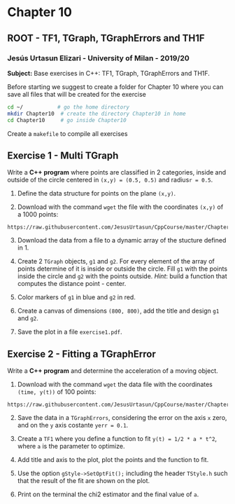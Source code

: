 # Chapter 10

## ROOT - TF1, TGraph, TGraphErrors and TH1F

### Jesús Urtasun Elizari - University of Milan - 2019/20

**Subject:** Base exercises in C++: TF1, TGraph, TGraphErrors and TH1F.

Before starting we suggest to create a folder for Chapter 10 where you can save all files that will be created for the exercise
```bash
cd ~/           # go the home directory
mkdir Chapter10  # create the directory Chapter10 in home
cd Chapter10     # go inside Chapter10
```
Create a `makefile` to compile all exercises

## Exercise 1 - Multi TGraph


Write a **C++ program** where points are classified in 2 categories, inside and outside of the circle centered in
`(x,y) = (0.5, 0.5)` and radius`r = 0.5`.

1. Define the data structure for points on the plane `(x,y)`.

2. Download with the command `wget` the file with the coordinates `(x,y)` of a 1000 points:
```
https://raw.githubusercontent.com/JesusUrtasun/CppCourse/master/Chapter10/data1.dat
```

3. Download the data from a file to a dynamic array of the stucture defined in 1.

4. Create 2 `TGraph` objects, `g1` and `g2`. For every element of the array of points determine of it is inside or outside the circle.
Fill `g1` with the points inside the circle and `g2` with the points outside. *Hint*: build a function that computes the distance point - center.

5. Color markers of `g1` in blue and `g2` in red.

6. Create a canvas of dimensions `(800, 800)`, add the title and design `g1` and `g2`.

7. Save the plot in a file `exercise1.pdf`.

## Exercise 2 - Fitting a TGraphError

Write a **C++ program** and determine the acceleration of a moving object.

1. Download with the command `wget` the data file with the coordinates `(time, y(t))` of 100 points:
```
https://raw.githubusercontent.com/JesusUrtasun/CppCourse/master/Chapter10/data2.dat
```

2. Save the data in a `TGraphErrors`, considering the error on the axis `x` zero, and on the `y` axis costante `yerr = 0.1`.

3. Create a `TF1` where you define a function to fit `y(t) = 1/2 * a * t^2`, where `a` is the parameter to optimize.

4. Add title and axis to the plot, plot the points and the function to fit.

5. Use the option `gStyle->SetOptFit();` including the header `TStyle.h` such that the result of the fit are shown on the plot.

6. Print on the terminal the chi2 estimator and the final value of `a`.

